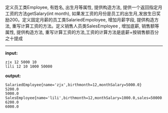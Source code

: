 定义员工类Employee, 有姓名, 出生月等属性, 提供构造方法, 提供一个返回指定月工资的方法getSalary(int month),  如果发工资的月份是员工的出生月,发放生日奖励200。定义固定月薪的员工类SalariedEmpoloyee, 增加月薪字段, 提供构造方法, 重写计算工资的方法。定义销售人员类SalesEmployee , 增加底薪, 销售额等属性, 提供构造方法, 重写计算工资的方法,工资的计算方法是底薪+按销售额百分之十提成
****
**input:**
```
zjx 12 5000 10
lili 12 10 1000 50000
```
**output:**
```
SalariedEmployee{name='zjx',birthmonth=12,monthSalary=5000.0}
5200.0
5000.0
SalesEmployee{name='lili',birthmonth=12,monthSalary=1000.0,sales=50000.0}
6200.0
6000.0
```
